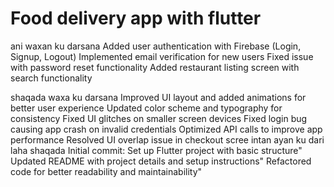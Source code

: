 # Food delivery app with flutter
ani waxan ku darsana Added user authentication with Firebase (Login, Signup, Logout)
Implemented email verification for new users
Fixed issue with password reset functionality
Added restaurant listing screen with search functionality

shaqada waxa ku darsana 
Improved UI layout and added animations for better user experience
Updated color scheme and typography for consistency
Fixed UI glitches on smaller screen devices
Fixed login bug causing app crash on invalid credentials
Optimized API calls to improve app performance
Resolved UI overlap issue in checkout scree
intan ayan ku dari laha shaqada
Initial commit: Set up Flutter project with basic structure"
Updated README with project details and setup instructions"
Refactored code for better readability and maintainability"
